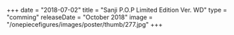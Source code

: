 +++
date = "2018-07-02"
title = "Sanji P.O.P Limited Edition Ver. WD"
type = "comming"
releaseDate = "October 2018"
image = "/onepiecefigures/images/poster/thumb/277.jpg"
+++